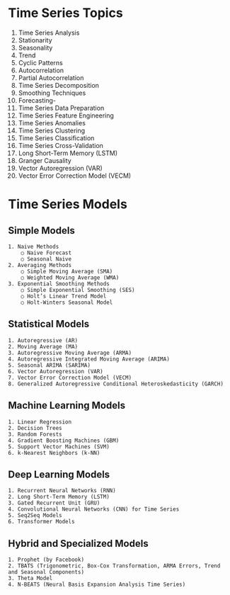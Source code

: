 # Time Series Topics

1. Time Series Analysis
2. Stationarity
3. Seasonality
4. Trend
5. Cyclic Patterns
6. Autocorrelation
7. Partial Autocorrelation
8. Time Series Decomposition
9. Smoothing Techniques
10. Forecasting-
11. Time Series Data Preparation
12. Time Series Feature Engineering
13. Time Series Anomalies
14. Time Series Clustering
15. Time Series Classification
16. Time Series Cross-Validation
17. Long Short-Term Memory (LSTM)
18. Granger Causality
19. Vector Autoregression (VAR)
20. Vector Error Correction Model (VECM)

# Time Series Models

## Simple Models
    1. Naive Methods
        ○ Naive Forecast
        ○ Seasonal Naive
    2. Averaging Methods
        ○ Simple Moving Average (SMA)
        ○ Weighted Moving Average (WMA)
    3. Exponential Smoothing Methods
        ○ Simple Exponential Smoothing (SES)
        ○ Holt’s Linear Trend Model
        ○ Holt-Winters Seasonal Model
## Statistical Models
    1. Autoregressive (AR)
    2. Moving Average (MA)
    3. Autoregressive Moving Average (ARMA)
    4. Autoregressive Integrated Moving Average (ARIMA)
    5. Seasonal ARIMA (SARIMA)
    6. Vector Autoregression (VAR)
    7. Vector Error Correction Model (VECM)
    8. Generalized Autoregressive Conditional Heteroskedasticity (GARCH)
## Machine Learning Models
    1. Linear Regression
    2. Decision Trees
    3. Random Forests
    4. Gradient Boosting Machines (GBM)
    5. Support Vector Machines (SVM)
    6. k-Nearest Neighbors (k-NN)
## Deep Learning Models
    1. Recurrent Neural Networks (RNN)
    2. Long Short-Term Memory (LSTM)
    3. Gated Recurrent Unit (GRU)
    4. Convolutional Neural Networks (CNN) for Time Series
    5. Seq2Seq Models
    6. Transformer Models
## Hybrid and Specialized Models
    1. Prophet (by Facebook)
    2. TBATS (Trigonometric, Box-Cox Transformation, ARMA Errors, Trend and Seasonal Components)
    3. Theta Model
    4. N-BEATS (Neural Basis Expansion Analysis Time Series)

